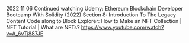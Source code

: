 2022 11 06
Continued watching Udemy: Ethereum Blockchain Developer Bootcamp With Solidity (2022)
	Section 8: Introduction To The Legacy Content
Code along to Block Explorer: How to Make an NFT Collection | NFT Tutorial | What are NFTs?
	https://www.youtube.com/watch?v=A_6vTj887JE